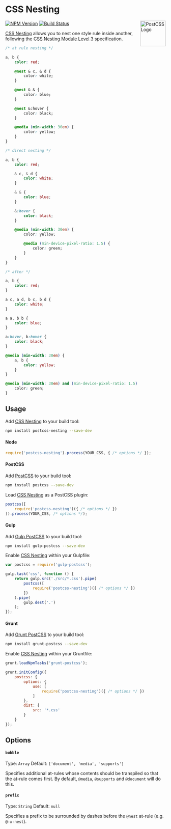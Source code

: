 # CSS Nesting

<a href="https://github.com/postcss/postcss"><img src="http://postcss.github.io/postcss/logo.svg" alt="PostCSS Logo" width="80" height="80" align="right"></a>

[![NPM Version][npm-img]][npm] [![Build Status][ci-img]][ci]

[CSS Nesting] allows you to nest one style rule inside another, following the [CSS Nesting Module Level 3] specification.

```css
/* at rule nesting */

a, b {
	color: red;

	@nest & c, & d {
		color: white;
	}

	@nest & & {
		color: blue;
	}

	@nest &:hover {
		color: black;
	}

	@media (min-width: 30em) {
		color: yellow;
	}
}

/* direct nesting */

a, b {
	color: red;

	& c, & d {
		color: white;
	}

	& & {
		color: blue;
	}

	&:hover {
		color: black;
	}

	@media (min-width: 30em) {
		color: yellow;

		@media (min-device-pixel-ratio: 1.5) {
			color: green;
		}
	}
}

/* after */

a, b {
    color: red;
}

a c, a d, b c, b d {
    color: white;
}

a a, b b {
    color: blue;
}

a:hover, b:hover {
    color: black;
}

@media (min-width: 30em) {
    a, b {
        color: yellow;
    }
}

@media (min-width: 30em) and (min-device-pixel-ratio: 1.5) {
	color: green;
}
```

## Usage

Add [CSS Nesting] to your build tool:

```bash
npm install postcss-nesting --save-dev
```

#### Node

```js
require('postcss-nesting').process(YOUR_CSS, { /* options */ });
```

#### PostCSS

Add [PostCSS] to your build tool:

```bash
npm install postcss --save-dev
```

Load [CSS Nesting] as a PostCSS plugin:

```js
postcss([
	require('postcss-nesting')({ /* options */ })
]).process(YOUR_CSS, /* options */);
```

#### Gulp

Add [Gulp PostCSS] to your build tool:

```bash
npm install gulp-postcss --save-dev
```

Enable [CSS Nesting] within your Gulpfile:

```js
var postcss = require('gulp-postcss');

gulp.task('css', function () {
	return gulp.src('./src/*.css').pipe(
		postcss([
			require('postcss-nesting')({ /* options */ })
		])
	).pipe(
		gulp.dest('.')
	);
});
```

#### Grunt

Add [Grunt PostCSS] to your build tool:

```bash
npm install grunt-postcss --save-dev
```

Enable [CSS Nesting] within your Gruntfile:

```js
grunt.loadNpmTasks('grunt-postcss');

grunt.initConfig({
	postcss: {
		options: {
			use: [
				require('postcss-nesting')({ /* options */ })
			]
		},
		dist: {
			src: '*.css'
		}
	}
});
```

## Options

#### `bubble`

Type: `Array`
Default: `['document', 'media', 'supports']`

Specifies additional at-rules whose contents should be transpiled so that the at-rule comes first. By default, `@media`, `@supports` and `@document` will do this.

#### `prefix`

Type: `String`
Default: `null`

Specifies a prefix to be surrounded by dashes before the `@nest` at-rule (e.g. `@-x-nest`).

[ci]:      https://travis-ci.org/jonathantneal/postcss-nesting
[ci-img]:  https://img.shields.io/travis/jonathantneal/postcss-nesting.svg
[npm]:     https://www.npmjs.com/package/postcss-nesting
[npm-img]: https://img.shields.io/npm/v/postcss-nesting.svg

[Gulp PostCSS]:  https://github.com/postcss/gulp-postcss
[Grunt PostCSS]: https://github.com/nDmitry/grunt-postcss
[PostCSS]:       https://github.com/postcss/postcss

[CSS Nesting Module Level 3]: http://tabatkins.github.io/specs/css-nesting/

[CSS Nesting]: https://github.com/jonathantneal/postcss-nesting
